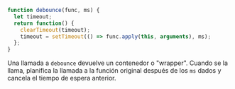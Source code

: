 ```js demo
function debounce(func, ms) {
  let timeout;
  return function() {
    clearTimeout(timeout);
    timeout = setTimeout(() => func.apply(this, arguments), ms);
  };
}

```

Una llamada a `debounce` devuelve un contenedor o "wrapper". Cuando se la llama, planifica la llamada a la función original después de los `ms` dados y cancela el tiempo de espera anterior.
